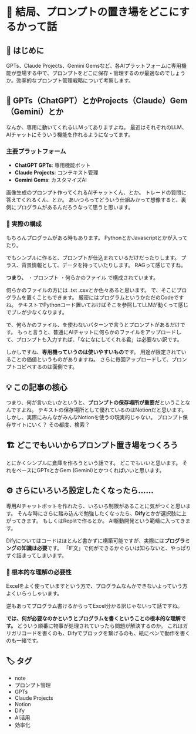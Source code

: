 # 💭 結局、プロンプトの置き場をどこにするかって話

## 🎯 はじめに

GPTs、Claude Projects、Gemini Gemsなど、各AIプラットフォームに専用機能が登場する中で、プロンプトをどこに保存・管理するのが最適なのでしょうか。効率的なプロンプト管理戦略について考察します。

## 🤖 GPTs（ChatGPT）とかProjects（Claude）Gem（Gemini）とか

なんか、専用に動いてくれるLLMってありますよね。
最近はそれぞれのLLM、AIチャットにそういう機能を作れるようになってます。

### 主要プラットフォーム

- **ChatGPT GPTs**: 専用機能ボット
- **Claude Projects**: コンテキスト管理
- **Gemini Gems**: カスタマイズAI

画像生成のプロンプト作ってくれるAIチャットくん、とか。
トレードの質問に答えてくれるくん、とか。
あいつらってどういう仕組みかって想像すると、裏側にプログラムがあるんだろうなって思うと思います。

### 🔧 実際の構成

もちろんプログラムがある時もあります。
PythonとかJavascriptとかが入ってたり。

でもシンプルに作ると、プロンプトが仕込まれているだけだったりします。
プラス、背景情報として、データを持っていたりします。
RAGって感じですね。

**つまり、**
・プロンプト
・何らかのファイル
で構成されています。

何らかのファイルの方には .txt .csvとか色々あると思います。
で、そこにプログラムを置くこともできます。
厳密にはプログラムというかただのCodeですね。
テキストでPythonコード置いておけばそこを参照してLLMが動くって感じでブレが少なくなります。

で、何らかのファイル、を使わないパターンで言うとプロンプトがあるだけです。
もっと言うと、普通にAIチャットに何らかのファイルをアップロードして、プロンプトも入力すれば、「なになにしてくれる君」は必要ない訳です。

しかしですね、**専用機っていうのは使いやすいもの**です。
用途が限定されていることの価値というものがありますね。
さらに毎回アップロードして、プロンプトコピペするのは面倒です。

## 💡 この記事の核心

つまり、何が言いたいかというと、**プロンプトの保存場所が重要だ**ということなんですよね。
テキストの保存場所として優れているのはNotionだと思います。
しかし、実際にみんながみんなNotionを使うの現実的じゃない。
プロンプト保存サイトにいく？
その都度、検索？

## 🏗️ どこでもいいからプロンプト置き場をつくろう

とにかくシンプルに倉庫を作ろうという話です。
どこでもいいと思います。
それをベースにGPTsとかGem (Gemini)とかつくればいいと思います。

## ⚙️ さらにいろいろ設定したくなったら……

専用AIチャットボットを作れたら、いろいろ制限があることに気がつくと思います。
そんな時にさらに踏み込んで勉強したくなったら、**Dify**とかが選択肢に上がってきます。
もしくはReplitで作るとか。
AI駆動開発という範疇に入ってきます。

Difyについてはコードはほとんど書かずに構築可能ですが、実際には**プログラミングの知識は必要**です。
「IF文」で何ができるかぐらいは知らないと、やっぱりすぐ詰まってしまいます。

### 🔑 根本的な理解の必要性

Excelをよく使っていますという方で、プログラムなんかできないよっていう方よくいらっしゃいます。

逆もあってプログラム書けるからってExcel分かる訳じゃないって話ですね。

**では、何が必要なのかというとプログラムを書くということの根本的な理解です。**
どういう順番に物事が処理されていったら問題が解決するのか。
これはガリガリコードを書くのも、Difyでブロックを繋げるのも、紙にペンで動作を書くのも一緒です。

## 🏷️ タグ

- note
- プロンプト管理
- GPTs
- Claude Projects
- Notion
- Dify
- AI活用
- 効率化